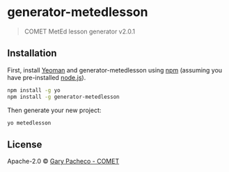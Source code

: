 # generator-metedlesson
> COMET MetEd lesson generator v2.0.1

## Installation

First, install [Yeoman](http://yeoman.io) and generator-metedlesson using [npm](https://www.npmjs.com/) (assuming you have pre-installed [node.js](https://nodejs.org/)).

```bash
npm install -g yo
npm install -g generator-metedlesson
```

Then generate your new project:

```bash
yo metedlesson
```

## License

Apache-2.0 © [Gary Pacheco - COMET](https://www.comet.ucar.edu)


[npm-image]: https://badge.fury.io/js/generator-cometlesson.svg
[npm-url]: https://npmjs.org/package/generator-cometlesson
[travis-image]: https://travis-ci.com//generator-cometlesson.svg?branch=master
[travis-url]: https://travis-ci.com//generator-cometlesson
[daviddm-image]: https://david-dm.org//generator-cometlesson.svg?theme=shields.io
[daviddm-url]: https://david-dm.org//generator-cometlesson
